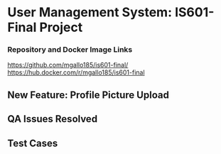 # User Management System: IS601-Final Project

### Repository and Docker Image Links
https://github.com/mgallo185/is601-final/
https://hub.docker.com/r/mgallo185/is601-final


## New Feature: Profile Picture Upload


## QA Issues Resolved


## Test Cases


